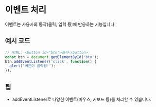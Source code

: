 # 이벤트 처리

이벤트는 사용자의 동작(클릭, 입력 등)에 반응하는 기능입니다.

## 예시 코드
```javascript
// HTML: <button id="btn">클릭</button>
const btn = document.getElementById('btn');
btn.addEventListener('click', function() {
  alert('버튼이 클릭됨!');
});
```

## 팁
- addEventListener로 다양한 이벤트(마우스, 키보드 등)를 처리할 수 있습니다.
